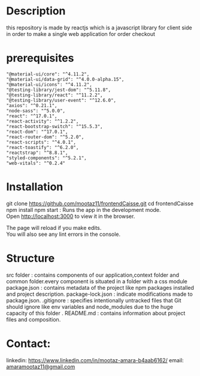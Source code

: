 # Description 
  this repository is made by reactjs which is a javascript library for client side in order to make a single web application for order checkout 
  

# prerequisites  

    "@material-ui/core": "^4.11.2",
    "@material-ui/data-grid": "^4.0.0-alpha.15",
    "@material-ui/icons": "^4.11.2",
    "@testing-library/jest-dom": "^5.11.8",
    "@testing-library/react": "^11.2.2",
    "@testing-library/user-event": "^12.6.0",
    "axios": "^0.21.1",
    "node-sass": "^5.0.0",
    "react": "^17.0.1",
    "react-activity": "^1.2.2",
    "react-bootstrap-switch": "^15.5.3",
    "react-dom": "^17.0.1",
    "react-router-dom": "^5.2.0",
    "react-scripts": "^4.0.1",
    "react-toastify": "^6.2.0",
    "reactstrap": "^8.8.1",
    "styled-components": "^5.2.1",
    "web-vitals": "^0.2.4"
 # Installation 
 git clone https://github.com/mootaz11/frontendCaisse.git
 cd frontendCaisse
 npm install
 npm start : 
 Runs the app in the development mode.\
Open [http://localhost:3000](http://localhost:3000) to view it in the browser.

The page will reload if you make edits.\
You will also see any lint errors in the console.

# Structure 
src folder : contains components of our application,context folder and common folder.every component is situated in a folder with a css module
package.json : contains metadata of the project like npm packages installed and project description.
package-lock.json : indicate modifications made to package.json.
.gitignore : specifies intentionally untracked files that Git should ignore like env variables and node_modules due to the huge capacity of this folder .
README.md : contains information about project files and composition.

# Contact: 
 linkedin: https://www.linkedin.com/in/mootaz-amara-b4aab6162/
 email: amaramootaz11@gmail.com

